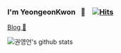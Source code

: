 


### I'm YeongeonKwon &nbsp; 👋  &nbsp;&nbsp;  [![Hits](https://hits.seeyoufarm.com/api/count/incr/badge.svg?url=https%3A%2F%2Fgithub.com%2Fkyu9341&count_bg=%23FFD468&title_bg=%23ABAEA2&icon=known.svg&icon_color=%23FFFCED&title=hits&edge_flat=false)](https://hits.seeyoufarm.com)

[Blog 📙](https://kyu9341.github.io/)

![권영언's github stats](https://github-readme-stats.vercel.app/api?username=kyu9341&show_icons=true&theme=gruvbox)






<!--
**kyu9341/kyu9341** is a ✨ _special_ ✨ repository because its `README.md` (this file) appears on your GitHub profile.

Here are some ideas to get you started:

- 🔭 I’m currently working on ...
- 🌱 I’m currently learning ...
- 👯 I’m looking to collaborate on ...
- 🤔 I’m looking for help with ...
- 💬 Ask me about ...
- 📫 How to reach me: ...
- 😄 Pronouns: ...
- ⚡ Fun fact: ...
-->

